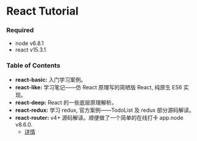 # React Tutorial


### Required

* node v6.8.1
* react v15.3.1

### Table of Contents

* **react-basic:** 入门学习案例。
* **react-like:** 学习笔记——仿 React 原理写的简陋版 React, 纯原生 ES6 实现。
* **react-deep:** React 的一些底层原理解析。
* **react-redux:** 学习 redux, 官方案例——TodoList 及 redux 部分源码解读。
* **react-router:** v4+ 源码解读。顺便做了一个简单的在线打卡 app.node v8.6.0.
  * [详情](./react-router-deep)
